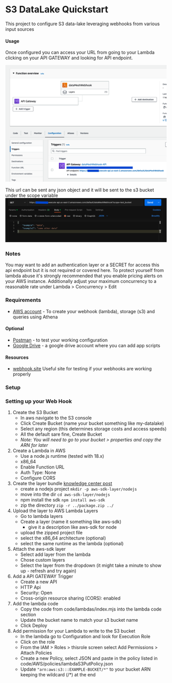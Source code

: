 # S3 DataLake Quickstart
This project to configure S3 data-lake leveraging webhooks from various input sources


#### Usage
Once configured you can access your URL from going to your Lambda clicking on your API GATEWAY and looking for API endpoint.

![alt='Getting your API Gateway URL'](media/getting_your_url.png)

This url can be sent any json object and it will be sent to the s3 bucket under the scope variable
![alt='Scope'](media/postman_example.png)

### Notes
You may want to add an authentication layer or a SECRET for access this api endpoint but it is not required or covered here.
To protect yourself from lambda abuse it's strongly recommended that you enable pricing alerts on your AWS instance.
Additionally adjust your maximum concurrency to a reasonable rate under Lambda > Concurrency > Edit

### Requirements
* [AWS account](https://aws.com/) - To create your webhook (lambda), storage (s3) and queries using Athena 

#### Optional
* [Postman](https://www.postman.com/) - to test your working configuration
* [Google Drive](https://drive.google.com/) - a google drive account where you can add app scripts 

#### Resources
* [webhook.site](https://webhook.site/) Useful site for testing if your webhooks are working properly

### Setup

### Setting up your Web Hook
1. Create the S3 Bucket
   * In aws navigate to the S3 console
   * Click Create Bucket (name your bucket something like my-datalake)
   * Select any region (this determines storage costs and access speeds)
   * All the default sare fine, Create Bucket
   * _Note: You will need to go to your bucket > properties and copy the ARN for later_
2. Create a Lambda in AWS
   * Use a node.js runtime (tested with 18.x)
   * x86_64
   * Enable Function URL
   * Auth Type: None
   * Configure CORS
3. Create the layer bundle [knowledge center post](https://repost.aws/knowledge-center/lambda-layer-aws-sdk-latest-version)
   * create a nodejs project `mkdir -p aws-sdk-layer/nodejs`
   * move into the dir `cd aws-sdk-layer/nodejs`
   * npm install the sdk `npm install aws-sdk`
   * zip the directory `zip -r ../package.zip ../`
4. Upload the layer to AWS Lambda Layers
   * Go to lambda layers
   * Create a layer (name it something like aws-sdk)
     * give it a description like aws-sdk for node
   * upload the zipped project file
   * select the x86_64 architecture (optional)
   * select the same runtime as the lambda (optional)
5. Attach the aws-sdk layer
   * Select add layer from the lambda
   * Chose custom layers
   * Select the layer from the dropdown (it might take a minute to show up - refresh and try again)
6. Add a API GATEWAY Trigger
   * Create a new API
   * HTTP Api
   * Security: Open
   * Cross-origin resource sharing (CORS): enabled
7. Add the lambda code
   * Copy the code from code/lambdas/index.mjs into the lambda code section
   * Update the bucket name to match your s3 bucket name
   * Click Deploy
8. Add permission for your Lambda to write to the S3 bucket
   * In the lambda go to Configuration and look for Execution Role
   * Click on the role
   * From the IAM > Roles > thisrole screen select Add Permissions > Attach Policies
   * Create a new Policy, select JSON and paste in the policy listed in code/AWS/policies/lambdaS3PutPolicy.json
   * Update `"arn:aws:s3:::EXAMPLE-BUCKET/*"` to your bucket ARN keeping the wildcard (/*) at the end
